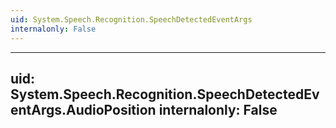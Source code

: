 ```yaml
---
uid: System.Speech.Recognition.SpeechDetectedEventArgs
internalonly: False
---
```


---
uid: System.Speech.Recognition.SpeechDetectedEventArgs.AudioPosition
internalonly: False
---
